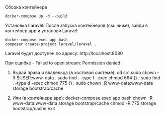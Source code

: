 Сборка контейнера
```
docker-compose up -d --build
```

Установка Laravel:
После запуска контейнеров (см. ниже), зайди в контейнер app и установи Laravel:
```
docker-compose exec app bash
composer create-project laravel/laravel .
```

Laravel будет доступен по адресу: http://localhost:8080

При ошибке - Failed to open stream: Permission denied
1. Выдай права и владельца (в хостовой системе):
cd src
sudo chown -R $USER:www-data .
sudo find . -type f -exec chmod 664 {} \;
sudo find . -type d -exec chmod 775 {} \;
sudo chown -R www-data:www-data storage bootstrap/cache

3. Или (в контейнере app):
docker-compose exec app bash
chown -R www-data:www-data storage bootstrap/cache
chmod -R 775 storage bootstrap/cache
exit
